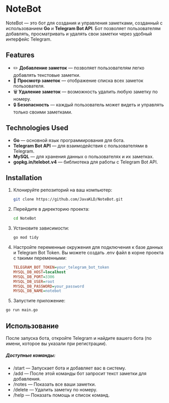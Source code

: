 # NoteBot

NoteBot — это бот для создания и управления заметками, созданный с использованием **Go** и **Telegram Bot API**. Бот позволяет пользователям добавлять, просматривать и удалять свои заметки через удобный интерфейс Telegram.

## Features

- ✏️ **Добавление заметок** — позволяет пользователям легко добавлять текстовые заметки.
- 📜 **Просмотр заметок** — отображение списка всех заметок пользователя.
- 🗑️ **Удаление заметок** — возможность удалить любую заметку по номеру.
- 🔒 **Безопасность** — каждый пользователь может видеть и управлять только своими заметками.

## Technologies Used

- **Go** — основной язык программирования для бота.
- **Telegram Bot API** — для взаимодействия с пользователями в Telegram.
- **MySQL** — для хранения данных о пользователях и их заметках.
- **gopkg.in/telebot.v4** — библиотека для работы с Telegram Bot API.

## Installation

1. Клонируйте репозиторий на ваш компьютер:

   ```bash
   git clone https://github.com/JavaKLD/NoteBot.git

2. Перейдите в директорию проекта:

   ```bash
   cd NoteBot
   ```
3. Установите зависимости:

   ```bash
   go mod tidy
   ```
4. Настройте переменные окружения для подключения к базе данных и Telegram Bot Token. Вы можете создать .env файл в корне проекта с такими переменными:

   ```ini
   TELEGRAM_BOT_TOKEN=your_telegram_bot_token
   MYSQL_DB_HOST=localhost
   MYSQL_DB_PORT=3306
   MYSQL_DB_USER=root
   MYSQL_DB_PASSWORD=your_password
   MYSQL_DB_NAME=notebot
   ```

4. Запустите приложение:

```bash
go run main.go
```

## Использование

После запуска бота, откройте Telegram и найдите вашего бота (по имени, которое вы указали при регистрации).

##### Доступные команды:
* /start — Запускает бота и добавляет вас в систему.
* /add — После этой команды бот запросит текст заметки для добавления.
* /notes — Показать все ваши заметки.
* /delete — Удалить заметку по номеру.
* /help — Показать помощь и список команд.
